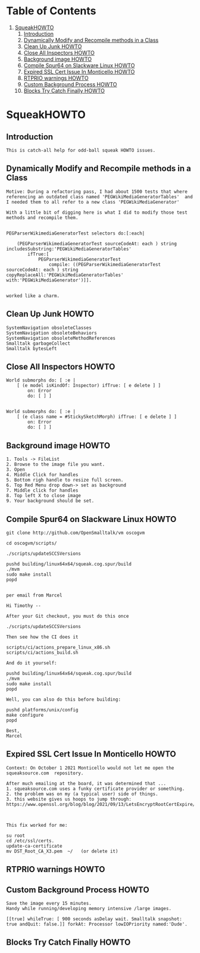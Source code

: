 # Table of Contents1.  [SqueakHOWTO](#orge5f2543)    1.  [Introduction](#orgc8308e3)    2.  [Dynamically Modify and Recompile methods in a Class](#org5342dcf)    3.  [Clean Up Junk HOWTO](#org3500f0b)    4.  [Close All Inspectors HOWTO](#org103acc8)    5.  [Background image HOWTO](#org81ea4cd)    6.  [Compile Spur64 on Slackware Linux HOWTO](#orgcbd5099)    7.  [Expired SSL Cert Issue In Monticello HOWTO](#org01177f8)    8.  [RTPRIO warnings HOWTO](#orgc26217f)    9.  [Custom Background Process HOWTO](#org793d58a)    10. [Blocks Try Catch Finally  HOWTO](#org645fbbb)<a id="orge5f2543"></a># SqueakHOWTO<a id="orgc8308e3"></a>## Introduction    This is catch-all help for odd-ball squeak HOWTO issues.<a id="org5342dcf"></a>## Dynamically Modify and Recompile methods in a Class        Motive: During a refactoring pass, I had about 1500 tests that where referencing an outdated class named 'PEGWikiMediaGeneratorTables'  and I needed them to all refer to a new class 'PEGWikiMediaGenerator'        With a little bit of digging here is what I did to modify those test methods and recompile them.            PEGParserWikimediaGeneratorTest selectors do:[:each|         	(PEGParserWikimediaGeneratorTest sourceCodeAt: each ) string includesSubstring:'PEGWikiMediaGeneratorTables'    		ifTrue:[    			PEGParserWikimediaGeneratorTest     				compile: ((PEGParserWikimediaGeneratorTest sourceCodeAt: each ) string copyReplaceAll:'PEGWikiMediaGeneratorTables' with:'PEGWikiMediaGenerator')]].            worked like a charm.<a id="org3500f0b"></a>## Clean Up Junk HOWTO    SystemNavigation obsoleteClasses    SystemNavigation obsoleteBehaviors    SystemNavigation obsoleteMethodReferences    Smalltalk garbageCollect    Smalltalk bytesLeft <a id="org103acc8"></a>## Close All Inspectors HOWTO    World submorphs do: [ :e |          [ (e model isKindOf: Inspector) ifTrue: [ e delete ] ]             on: Error             do: [ ] ]            World submorphs do: [ :e |          [ (e class name = #StickySketchMorph) ifTrue: [ e delete ] ]             on: Error             do: [ ] ]<a id="org81ea4cd"></a>## Background image HOWTO        1. Tools -> FileList    2. Browse to the image file you want.    3. Open    4. Middle Click for handles    5. Bottom righ handle to resize full screen.    6. Top Red Menu drop down-> set as background    7. Middle click for handles    8. Top left X to close image    9. Your background should be set.<a id="orgcbd5099"></a>## Compile Spur64 on Slackware Linux HOWTO    git clone http://github.com/OpenSmalltalk/vm oscogvm        cd oscogvm/scripts/        ./scripts/updateSCCSVersions        pushd building/linux64x64/squeak.cog.spur/build    ./mvm    sudo make install    popd            per email from Marcel        Hi Timothy --        After your Git checkout, you must do this once        ./scripts/updateSCCSVersions        Then see how the CI does it        scripts/ci/actions_prepare_linux_x86.sh    scripts/ci/actions_build.sh        And do it yourself:        pushd building/linux64x64/squeak.cog.spur/build    ./mvm    sudo make install    popd        Well, you can also do this before building:        pushd platforms/unix/config    make configure    popd        Best,    Marcel<a id="org01177f8"></a>## Expired SSL Cert Issue In Monticello HOWTO        Context: On October 1 2021 Monticello would not let me open the squeaksource.com  repository.        After much emailing at the board, it was determined that ...    1. squeaksource.com uses a funky certificate provider or something.    2. the problem was on my (a typical user) side of things.    3. this website gives us hoops to jump through:  https://www.openssl.org/blog/blog/2021/09/13/LetsEncryptRootCertExpire/                This fix worked for me:        su root    cd /etc/ssl/certs.    update-ca-certificate    mv DST_Root_CA_X3.pem  ~/   (or delete it)<a id="orgc26217f"></a>## RTPRIO warnings HOWTO<a id="org793d58a"></a>## Custom Background Process HOWTO    Save the image every 15 minutes.    Handy while running/developing memory intensive /large images.        [[true] whileTrue: [ 900 seconds asDelay wait. Smalltalk snapshot: true andQuit: false.]] forkAt: Processor lowIOPriority named:'Dude'.<a id="org645fbbb"></a>## Blocks Try Catch Finally  HOWTO